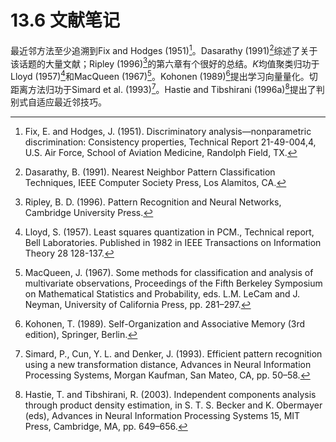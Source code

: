 # 13.6 文献笔记

最近邻方法至少追溯到Fix and Hodges (1951)[^1]。Dasarathy (1991)[^2]综述了关于该话题的大量文献；Ripley (1996)[^3]的第六章有个很好的总结。$K$均值聚类归功于Lloyd (1957)[^4]和MacQueen (1967)[^5]。Kohonen (1989)[^6]提出学习向量量化。切距离方法归功于Simard et al. (1993)[^7]。Hastie and Tibshirani (1996a)[^8]提出了判别式自适应最近邻技巧。

[^1]: Fix, E. and Hodges, J. (1951). Discriminatory analysis—nonparametric discrimination: Consistency properties, Technical Report 21-49-004,4, U.S. Air Force, School of Aviation Medicine, Randolph Field, TX.
[^2]: Dasarathy, B. (1991). Nearest Neighbor Pattern Classification Techniques, IEEE Computer Society Press, Los Alamitos, CA.
[^3]: Ripley, B. D. (1996). Pattern Recognition and Neural Networks, Cambridge University Press.
[^4]: Lloyd, S. (1957). Least squares quantization in PCM., Technical report, Bell Laboratories. Published in 1982 in IEEE Transactions on Information Theory 28 128-137.
[^5]: MacQueen, J. (1967). Some methods for classification and analysis of multivariate observations, Proceedings of the Fifth Berkeley Symposium on Mathematical Statistics and Probability, eds. L.M. LeCam and J. Neyman, University of California Press, pp. 281–297.
[^6]: Kohonen, T. (1989). Self-Organization and Associative Memory (3rd edition), Springer, Berlin.
[^7]: Simard, P., Cun, Y. L. and Denker, J. (1993). Efficient pattern recognition using a new transformation distance, Advances in Neural Information Processing Systems, Morgan Kaufman, San Mateo, CA, pp. 50–58.
[^8]: Hastie, T. and Tibshirani, R. (2003). Independent components analysis through product density estimation, in S. T. S. Becker and K. Obermayer (eds), Advances in Neural Information Processing Systems 15, MIT Press, Cambridge, MA, pp. 649–656.
